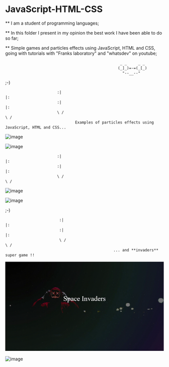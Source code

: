 # JavaScript-HTML-CSS <br />

** I am a student of programming languages;<br>

** In this folder I present in my opinion the best work I have been able to do so far;<br>

** Simple games and particles effects using JavaScript, HTML and CSS, going with tutorials with "Franks laboratory" and "whatsdev" on youtube;
>
                                                       _ _     _ _
                                                      (_]_)=-=(_[_)
                                                        "--__--"

;-)
  
                           :|                                                                            |:
                           :|                                                                            |:
                           \ /                                                                          \ /
                                   Examples of particles effects using JavaScript, HTML and CSS...
>
![image]( https://github.com/nataliaas/JavaScript-HTML-CSS/blob/main/PixelsSmokeEffects/PixelsEffect.gif) 

![image]( https://github.com/nataliaas/JavaScript-HTML-CSS/blob/main/PixelsFun-Google-Chrome-2021-04-25-11-26-45.gif) 


                           :|                                                                            |:
                           :|                                                                            |:
                           \ /                                                                          \ /


![image]( AnimatedBackground.gif) 

![image]( https://github.com/nataliaas/JavaScript-HTML-CSS/blob/main/BackgroundAnimated2.gif) 
>

;-)
  
                            :|                                                                            |:
                            :|                                                                            |:
                            \ /                                                                          \ /
                                                    ... and **invaders** super game !!




![image]( https://github.com/nataliaas/JavaScript-HTML-CSS/blob/main/Invadors/Invadors%20-%20Starting.gif) 

![image]( https://github.com/nataliaas/JavaScript-HTML-CSS/blob/main/Invadors/Invadors%20.gif) 
